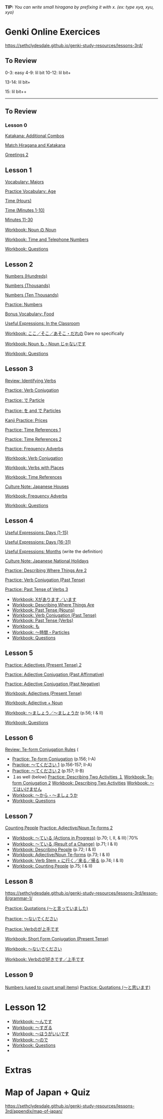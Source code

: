 
**TIP:** _You can write small hiragana by prefixing it with x. (ex: type xya, xyu, xyo)_

# Genki Online Exercices
https://sethclydesdale.github.io/genki-study-resources/lessons-3rd/



## To Review
0-3: easy
4-9: lil bit
10-12: lil bit+

13-14: lil bit+

15: lil bit++




---

## To Review
### Lesson 0 
[Katakana: Additional Combos](https://sethclydesdale.github.io/genki-study-resources/lessons-3rd/lesson-0/katakana-4/)

[Match Hiragana and Katakana](https://sethclydesdale.github.io/genki-study-resources/lessons-3rd/lesson-0/kana-match/)

[Greetings 2](https://sethclydesdale.github.io/genki-study-resources/lessons-3rd/lesson-0/greetings-2/)

## Lesson 1

[Vocabulary: Majors](https://sethclydesdale.github.io/genki-study-resources/lessons-3rd/lesson-1/vocab-5/)

[Practice Vocabulary: Age](https://sethclydesdale.github.io/genki-study-resources/lessons-3rd/lesson-1/vocab-9/)

[Time (Hours)](https://sethclydesdale.github.io/genki-study-resources/lessons-3rd/lesson-1/vocab-10/)

[Time (Minutes 1-10)](https://sethclydesdale.github.io/genki-study-resources/lessons-3rd/lesson-1/vocab-11/)

[Minutes 11-30](https://sethclydesdale.github.io/genki-study-resources/lessons-3rd/lesson-1/vocab-12/)

[Workbook: Noun の Noun](https://sethclydesdale.github.io/genki-study-resources/lessons-3rd/lesson-1/workbook-3/ "Workbook: Noun の Noun")

[Workbook: Time and Telephone Numbers](https://sethclydesdale.github.io/genki-study-resources/lessons-3rd/lesson-1/workbook-4/ "Workbook: Time and Telephone Numbers")

[Workbook: Questions](https://sethclydesdale.github.io/genki-study-resources/lessons-3rd/lesson-1/workbook-5/ "Workbook: Questions")


## Lesson 2
[Numbers (Hundreds)](https://sethclydesdale.github.io/genki-study-resources/lessons-3rd/lesson-2/vocab-7/)

[Numbers (Thousands)](https://sethclydesdale.github.io/genki-study-resources/lessons-3rd/lesson-2/vocab-8/) 

[Numbers (Ten Thousands)](https://sethclydesdale.github.io/genki-study-resources/lessons-3rd/lesson-2/vocab-9/)

[Practice: Numbers](https://sethclydesdale.github.io/genki-study-resources/lessons-3rd/lesson-2/grammar-1/ "Practice: Numbers")

[Bonus Vocabulary: Food](https://sethclydesdale.github.io/genki-study-resources/lessons-3rd/lesson-2/vocab-10/ "Bonus Vocabulary: Food")

[Useful Expressions: In the Classroom](https://sethclydesdale.github.io/genki-study-resources/lessons-3rd/lesson-2/vocab-12/ "Useful Expressions: In the Classroom")

[Workbook: ここ／そこ／あそこ・だれの](https://sethclydesdale.github.io/genki-study-resources/lessons-3rd/lesson-2/workbook-4/)
Dare no specifically 

[Workbook: Noun も・Noun じゃないです](https://sethclydesdale.github.io/genki-study-resources/lessons-3rd/lesson-2/workbook-5/)

[Workbook: Questions](https://sethclydesdale.github.io/genki-study-resources/lessons-3rd/lesson-2/workbook-6/ "Workbook: Questions")


## Lesson 3
[Review: Identifying Verbs](https://sethclydesdale.github.io/genki-study-resources/lessons-3rd/lesson-3/grammar-0/ "Review: Identifying Verbs")

[Practice: Verb Conjugation](https://sethclydesdale.github.io/genki-study-resources/lessons-3rd/lesson-3/grammar-1/ "Practice: Verb Conjugation")

[Practice: で Particle](https://sethclydesdale.github.io/genki-study-resources/lessons-3rd/lesson-3/grammar-3/ "Practice: で Particle")

[Practice: を and で Particles](https://sethclydesdale.github.io/genki-study-resources/lessons-3rd/lesson-3/grammar-4/ "Practice: を and で Particles")

[Kanji Practice: Prices](https://sethclydesdale.github.io/genki-study-resources/lessons-3rd/lesson-3/literacy-9/ "Kanji Practice: Prices")

[Practice: Time References 1](https://sethclydesdale.github.io/genki-study-resources/lessons-3rd/lesson-3/grammar-6/ "Practice: Time References 1")

[Practice: Time References 2](https://sethclydesdale.github.io/genki-study-resources/lessons-3rd/lesson-3/grammar-7/ "Practice: Time References 2")

[Practice: Frequency Adverbs](https://sethclydesdale.github.io/genki-study-resources/lessons-3rd/lesson-3/grammar-9/ "Practice: Frequency Adverbs")

[Workbook: Verb Conjugation](https://sethclydesdale.github.io/genki-study-resources/lessons-3rd/lesson-3/workbook-1/ "Workbook: Verb Conjugation")

[Workbook: Verbs with Places](https://sethclydesdale.github.io/genki-study-resources/lessons-3rd/lesson-3/workbook-3/ "Workbook: Verbs with Places")

[Workbook: Time References](https://sethclydesdale.github.io/genki-study-resources/lessons-3rd/lesson-3/workbook-4/ "Workbook: Time References")

[Culture Note: Japanese Houses](https://sethclydesdale.github.io/genki-study-resources/lessons-3rd/lesson-3/culture-1/)

[Workbook: Frequency Adverbs](https://sethclydesdale.github.io/genki-study-resources/lessons-3rd/lesson-3/workbook-6/) 

[Workbook: Questions](https://sethclydesdale.github.io/genki-study-resources/lessons-3rd/lesson-3/workbook-7/) 
## Lesson 4

[Useful Expressions: Days (1-15)](https://sethclydesdale.github.io/genki-study-resources/lessons-3rd/lesson-4/vocab-7/) 

[Useful Expressions: Days (16-31)](https://sethclydesdale.github.io/genki-study-resources/lessons-3rd/lesson-4/vocab-8/)  

[Useful Expressions: Months](https://sethclydesdale.github.io/genki-study-resources/lessons-3rd/lesson-4/vocab-9/) 
(write the definition)

[Culture Note: Japanese National Holidays](https://sethclydesdale.github.io/genki-study-resources/lessons-3rd/lesson-4/culture-1/)

[Practice: Describing Where Things Are 2](https://sethclydesdale.github.io/genki-study-resources/lessons-3rd/lesson-4/grammar-4/ "Practice: Describing Where Things Are 2")

[Practice: Verb Conjugation (Past Tense)](https://sethclydesdale.github.io/genki-study-resources/lessons-3rd/lesson-4/grammar-6/ "Practice: Verb Conjugation (Past Tense)")

[Practice: Past Tense of Verbs 3](https://sethclydesdale.github.io/genki-study-resources/lessons-3rd/lesson-4/grammar-9/ "Practice: Past Tense of Verbs 3")


- [Workbook: Xがあります／います](https://sethclydesdale.github.io/genki-study-resources/lessons-3rd/lesson-4/workbook-1/ "Workbook: Xがあります／います")
- [Workbook: Describing Where Things Are](https://sethclydesdale.github.io/genki-study-resources/lessons-3rd/lesson-4/workbook-2/ "Workbook: Describing Where Things Are")
- [Workbook: Past Tense (Nouns)](https://sethclydesdale.github.io/genki-study-resources/lessons-3rd/lesson-4/workbook-3/ "Workbook: Past Tense (Nouns)")
- [Workbook: Verb Conjugation (Past Tense)](https://sethclydesdale.github.io/genki-study-resources/lessons-3rd/lesson-4/workbook-4/ "Workbook: Verb Conjugation (Past Tense)")
- [Workbook: Past Tense (Verbs)](https://sethclydesdale.github.io/genki-study-resources/lessons-3rd/lesson-4/workbook-5/ "Workbook: Past Tense (Verbs)")
- [Workbook: も](https://sethclydesdale.github.io/genki-study-resources/lessons-3rd/lesson-4/workbook-6/ "Workbook: も")
- [Workbook: ～時間・Particles](https://sethclydesdale.github.io/genki-study-resources/lessons-3rd/lesson-4/workbook-7/ "Workbook: ～時間・Particles")
- [Workbook: Questions](https://sethclydesdale.github.io/genki-study-resources/lessons-3rd/lesson-4/workbook-8/ "Workbook: Questions")

## Lesson 5
[Practice: Adjectives (Present Tense) 2](https://sethclydesdale.github.io/genki-study-resources/lessons-3rd/lesson-5/grammar-4/ "Practice: Adjectives (Present Tense) 2")

[Practice: Adjective Conjugation (Past Affirmative)](https://sethclydesdale.github.io/genki-study-resources/lessons-3rd/lesson-5/grammar-5/)

[Practice: Adjective Conjugation (Past Negative)](https://sethclydesdale.github.io/genki-study-resources/lessons-3rd/lesson-5/grammar-6/)

[Workbook: Adjectives (Present Tense)](https://sethclydesdale.github.io/genki-study-resources/lessons-3rd/lesson-5/workbook-2/)

[Workbook: Adjective + Noun](https://sethclydesdale.github.io/genki-study-resources/lessons-3rd/lesson-5/workbook-5/)

[Workbook: ～ましょう／～ましょうか](https://sethclydesdale.github.io/genki-study-resources/lessons-3rd/lesson-5/workbook-7/) (p.56; I & II)

[Workbook: Questions](https://sethclydesdale.github.io/genki-study-resources/lessons-3rd/lesson-5/workbook-8/)

## Lesson 6
[Review: Te-form Conjugation Rules](https://sethclydesdale.github.io/genki-study-resources/lessons-3rd/lesson-6/grammar-0/) (
- [Practice: Te-form Conjugation](https://sethclydesdale.github.io/genki-study-resources/lessons-3rd/lesson-6/grammar-1/) (p.156; I-A)
- [Practice: ～てください 1](https://sethclydesdale.github.io/genki-study-resources/lessons-3rd/lesson-6/grammar-2/) (p.156-157; II-A)
- [Practice: ～てください 2](https://sethclydesdale.github.io/genki-study-resources/lessons-3rd/lesson-6/grammar-3/) (p.157; II-B)
- １as well (below)
[Practice: Describing Two Activities １](https://sethclydesdale.github.io/genki-study-resources/lessons-3rd/lesson-6/grammar-4/)
[Workbook: Te-form Conjugation 2](https://sethclydesdale.github.io/genki-study-resources/lessons-3rd/lesson-6/workbook-2/ "Workbook: Te-form Conjugation 2")
[Workbook: Describing Two Activities](https://sethclydesdale.github.io/genki-study-resources/lessons-3rd/lesson-6/workbook-4/ "Workbook: Describing Two Activities")
[Workbook: ～てはいけません](https://sethclydesdale.github.io/genki-study-resources/lessons-3rd/lesson-6/workbook-6/ "Workbook: ～てはいけません")
- [Workbook: ～から・～ましょうか](https://sethclydesdale.github.io/genki-study-resources/lessons-3rd/lesson-6/workbook-7/ "Workbook: ～から・～ましょうか")
- [Workbook: Questions](https://sethclydesdale.github.io/genki-study-resources/lessons-3rd/lesson-6/workbook-8/ "Workbook: Questions")

## Lesson 7
[Counting People](https://sethclydesdale.github.io/genki-study-resources/lessons-3rd/lesson-7/vocab-6/)
[Practice: Adjective/Noun Te-forms 2](https://sethclydesdale.github.io/genki-study-resources/lessons-3rd/lesson-7/grammar-6/ "Practice: Adjective/Noun Te-forms 2")

- [Workbook: ～ている (Actions in Progress)](https://sethclydesdale.github.io/genki-study-resources/lessons-3rd/lesson-7/workbook-2/) (p.70; I, II, & III) __ 70%
- [Workbook: ～ている (Result of a Change)](https://sethclydesdale.github.io/genki-study-resources/lessons-3rd/lesson-7/workbook-3/) (p.71; I & II)
- [Workbook: Describing People](https://sethclydesdale.github.io/genki-study-resources/lessons-3rd/lesson-7/workbook-4/) (p.72; I & II)
- [Workbook: Adjective/Noun Te-forms](https://sethclydesdale.github.io/genki-study-resources/lessons-3rd/lesson-7/workbook-5/) (p.73; I & II)
- [Workbook: Verb Stem + に行く／来る／帰る](https://sethclydesdale.github.io/genki-study-resources/lessons-3rd/lesson-7/workbook-6/) (p.74; I & II)
- [Workbook: Counting People](https://sethclydesdale.github.io/genki-study-resources/lessons-3rd/lesson-7/workbook-7/) (p.75; I & II)

## Lesson 8
https://sethclydesdale.github.io/genki-study-resources/lessons-3rd/lesson-8/grammar-1/

[Practice: Quotations (～と言っていました)](https://sethclydesdale.github.io/genki-study-resources/lessons-3rd/lesson-8/grammar-7/)

[Practice: ～ないでください](https://sethclydesdale.github.io/genki-study-resources/lessons-3rd/lesson-8/grammar-8/)

[Practice: Verbのが上手です](https://sethclydesdale.github.io/genki-study-resources/lessons-3rd/lesson-8/grammar-9/) 

[Workbook: Short Form Conjugation (Present Tense)](https://sethclydesdale.github.io/genki-study-resources/lessons-3rd/lesson-8/workbook-1/)

[Workbook: ～ないでください](https://sethclydesdale.github.io/genki-study-resources/lessons-3rd/lesson-8/workbook-5/ "Workbook: ～ないでください")

[Workbook: Verbのが好きです／上手です](https://sethclydesdale.github.io/genki-study-resources/lessons-3rd/lesson-8/workbook-6/)

## Lesson 9
[Numbers (used to count small items)](https://sethclydesdale.github.io/genki-study-resources/lessons-3rd/lesson-9/vocab-6/)
[Practice: Quotations (～と思います)](https://sethclydesdale.github.io/genki-study-resources/lessons-3rd/lesson-9/grammar-5/)


# Lesson 12
- [Workbook: ～んです](https://sethclydesdale.github.io/genki-study-resources/lessons-3rd/lesson-12/workbook-1/ "Workbook: ～んです") 
- [Workbook: ～すぎる](https://sethclydesdale.github.io/genki-study-resources/lessons-3rd/lesson-12/workbook-2/ "Workbook: ～すぎる") 
- [Workbook: ～ほうがいいです](https://sethclydesdale.github.io/genki-study-resources/lessons-3rd/lesson-12/workbook-3/ "Workbook: ～ほうがいいです") 
- [Workbook: ～ので](https://sethclydesdale.github.io/genki-study-resources/lessons-3rd/lesson-12/workbook-4/ "Workbook: ～ので")
- [Workbook: Questions](https://sethclydesdale.github.io/genki-study-resources/lessons-3rd/lesson-12/workbook-7/ "Workbook: Questions")
- 

# Extras
# Map of Japan + Quiz
https://sethclydesdale.github.io/genki-study-resources/lessons-3rd/appendix/map-of-japan/
